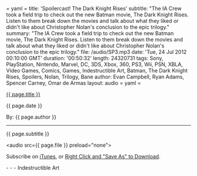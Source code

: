 = yaml =
title: 'Spoilercast! The Dark Knight Rises'
subtitle: "The IA Crew took a field trip to check out the new Batman movie, The Dark Knight Rises. Listen to them break down the movies and talk about what they liked or didn't like about Christopher Nolan's conclusion to the epic trilogy."
summary: "The IA Crew took a field trip to check out the new Batman movie, The Dark Knight Rises. Listen to them break down the movies and talk about what they liked or didn't like about Christopher Nolan's conclusion to the epic trilogy."
file: /audio/SP3.mp3
date: 'Tue, 24 Jul 2012 00:10:00 GMT'
duration: '00:50:32'
length: 24320731
tags: Sony, PlayStation, Nintendo, Marvel, DC, 3DS, Xbox, 360, PS3, Wii, PSN, XBLA, Video Games, Comics, Games, Indestructible Art, Batman, The Dark Knight Rises, Spoilers, Nolan, Trilogy, Bane
author: Evan Campbell, Ryan Adams, Spencer Carney, Omar de Armas
layout: audio
= yaml =

<a href="{{ page.url }}" class='postTitleLink'><p class='postTitle'>{{ page.title }}</p></a>
<p class='postPublished'>{{ page.date }}</p>
<p class='postAuthor'>By: {{ page.author }}</p>
<hr>
<p class='podcastSummary'>{{ page.subtitle }}</p>

<audio src={{ page.file }} preload="none"></audio>
<p class='subLinks'>Subscribe on <a href='http://bit.ly/iapodcast'>iTunes</a>, or <a href={{ page.file }}>Right Click and "Save As" to Download</a>.</p>
- - -
Indestructible Art